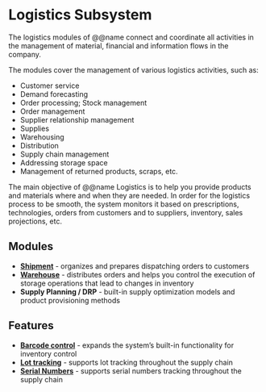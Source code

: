 # Logistics Subsystem

The logistics modules of @@name connect and coordinate all activities in the management of material, financial and information flows in the company.

The modules cover the management of various logistics activities, such as:

* Customer service
* Demand forecasting
* Order processing; Stock management
* Order management
* Supplier relationship management
* Supplies
* Warehousing
* Distribution
* Supply chain management
* Addressing storage space
* Management of returned products, scraps, etc.

The main objective of @@name Logistics is to help you provide products and materials where and when they are needed. 
In order for the logistics process to be smooth, the system monitors it based on prescriptions, technologies, orders from customers and to suppliers, inventory, sales projections, etc.

## Modules

* **[Shipment](shipment.md)** - organizes and prepares dispatching orders to customers
* **[Warehouse](warehouse-management.md)** - distributes orders and helps you control the execution of storage operations that lead to changes in inventory
* **Supply Planning / DRP** - built-in supply optimization models and product provisioning methods

## Features 

* **[Barcode control](barcode-control.md)** - expands the system’s built-in functionality for inventory control
* **[Lot tracking](lot-tracking.md)** - supports lot tracking throughout the supply chain
* **[Serial Numbers](serial-numbers.md)** - supports serial numbers tracking throughout the supply chain
